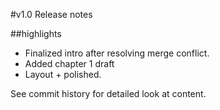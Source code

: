 #v1.0 Release notes

##highlights
- Finalized intro after resolving merge conflict.
- Added chapter 1 draft
- Layout + polished.

See commit history for detailed look at content.
